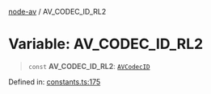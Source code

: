 [node-av](../globals.md) / AV\_CODEC\_ID\_RL2

# Variable: AV\_CODEC\_ID\_RL2

> `const` **AV\_CODEC\_ID\_RL2**: [`AVCodecID`](../type-aliases/AVCodecID.md)

Defined in: [constants.ts:175](https://github.com/seydx/av/blob/f8631fc881b394300b1479f511d55cf1c370a87f/src/constants/constants.ts#L175)
